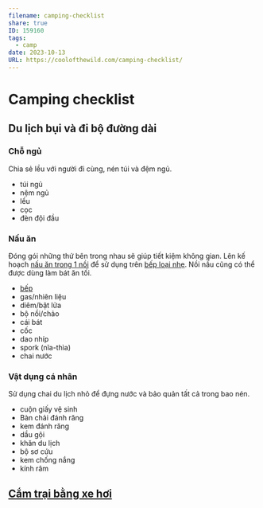 ```yaml
---
filename: camping-checklist
share: true
ID: 159160
tags:
  - camp
date: 2023-10-13
URL: https://coolofthewild.com/camping-checklist/
---
```


# Camping checklist
## Du lịch bụi và đi bộ đường dài
### Chỗ ngủ
Chia sẻ lều với người đi cùng, nén túi và đệm ngủ.

- túi ngủ
- nệm ngủ
- lều
- cọc
- đèn đội đầu
### Nấu ăn

Đóng gói những thứ bên trong nhau sẽ giúp tiết kiệm không gian. Lên kế hoạch [nấu ăn trong 1 nồi](https://coolofthewild.com/camping/one-pot-camping-meals) để sử dụng trên [bếp loại nhẹ](https://coolofthewild.com/gear/best-backpacking-stoves ). Nồi nấu cũng có thể được dùng làm bát ăn tối.

- [bếp](./diy-alcohol-stove.md)
- gas/nhiên liệu
- diêm/bật lửa
- bộ nồi/chảo
- cái bát
- cốc
- dao nhíp
- spork (nĩa-thìa)
- chai nước

### Vật dụng cá nhân

Sử dụng chai du lịch nhỏ để đựng nước và bảo quản tất cả trong bao nén.

- cuộn giấy vệ sinh
- Bàn chải đánh răng
- kem đánh răng
- dầu gội
- khăn du lịch
- bộ sơ cứu
- kem chống nắng
- kính râm

## [Cắm trại bằng xe hơi](../../C%E1%BA%AFm%20tr%E1%BA%A1i%20b%E1%BA%B1ng%20xe%20h%C6%A1i.md)